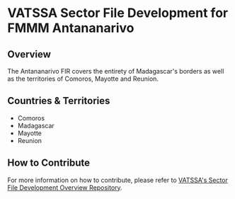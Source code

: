 # VATSSA Sector File Development for FMMM Antananarivo

## Overview

The Antananarivo FIR covers the entirety of Madagascar's borders as well as the territories of Comoros, Mayotte and Reunion.

## Countries & Territories

- Comoros
- Madagascar
- Mayotte
- Reunion

## How to Contribute

For more information on how to contribute, please refer to [VATSSA's Sector File Development Overview Repository](https://github.com/VATSIM-SSA/sectorfile-overview).
